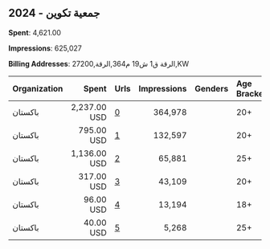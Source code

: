 ## 2024 - جمعية تكوين 
**Spent**: 4,621.00

**Impressions**: 625,027

**Billing Addresses**: الرقة ق1 ش19 م364,الرقة,27200,KW

|Organization|Spent|Urls|Impressions|Genders|Age Brackets|Country Codes|
|:---|---:|:---|---:|:---|:---|:---|
|باكستان|2,237.00 USD|[0](https://www.snap.com/political-ads/asset/8dbc1af8798e65693da9e951619a270627d9c7c80085f8f96330649ceba7cc92?mediaType=mp4)|364,978||20+|kuwait|
|باكستان|795.00 USD|[1](https://www.snap.com/political-ads/asset/2cd6be2361995d605acd7c31dedeeeeff9357e55a950e8c94e030c8a634a9321?mediaType=mp4)|132,597||20+|kuwait|
|باكستان|1,136.00 USD|[2](https://www.snap.com/political-ads/asset/46b6df5292353b8ea16080542d7a396bfbca32e4de3f26df125d77d9ca3f834a?mediaType=mp4)|65,881||25+|kuwait|
|باكستان|317.00 USD|[3](https://www.snap.com/political-ads/asset/a5198c9c27fa0077ca00994b4e4e18dd6bc269f12c5aea587d0655a5e9f960e4?mediaType=mp4)|43,109||20+|kuwait|
|باكستان|96.00 USD|[4](https://www.snap.com/political-ads/asset/8dbc1af8798e65693da9e951619a270627d9c7c80085f8f96330649ceba7cc92?mediaType=mp4)|13,194||18+|kuwait|
|باكستان|40.00 USD|[5](https://www.snap.com/political-ads/asset/46b6df5292353b8ea16080542d7a396bfbca32e4de3f26df125d77d9ca3f834a?mediaType=mp4)|5,268||25+|kuwait|
